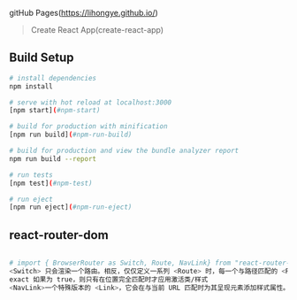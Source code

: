 gitHub Pages(https://lihongye.github.io/)

> Create React App(create-react-app)

## Build Setup

``` bash
# install dependencies
npm install

# serve with hot reload at localhost:3000
[npm start](#npm-start)

# build for production with minification
[npm run build](#npm-run-build)

# build for production and view the bundle analyzer report
npm run build --report

# run tests
[npm test](#npm-test)

# run eject
[npm run eject](#npm-run-eject)

```

## react-router-dom
``` bash

# import { BrowserRouter as Switch, Route, NavLink} from "react-router-dom"
<Switch> 只会渲染一个路由。相反，仅仅定义一系列 <Route> 时，每一个与路径匹配的 <Route> 都将包含在渲染范围内。
exact 如果为 true，则只有在位置完全匹配时才应用激活类/样式
<NavLink>一个特殊版本的 <Link>，它会在与当前 URL 匹配时为其呈现元素添加样式属性。

```